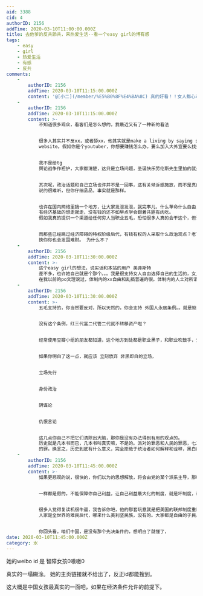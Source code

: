 ```yaml
---
aid: 3388
cid: 4
authorID: 2156
addTime: 2020-03-10T11:00:00.000Z
title: 去他爹的反共舔共，来热爱生活--看一个easy girl的博有感
tags:
    - easy
    - girl
    - 热爱生活
    - 有感
    - 反共
comments:
    -
        authorID: 2156
        addTime: 2020-03-10T11:15:00.000Z
        content: '@[小二](/member/%E5%B0%8F%E4%BA%8C) 真的好看！！女人都心动！'
    -
        authorID: 2156
        addTime: 2020-03-10T11:15:00.000Z
        content: >-
            不知道很多观众，看客们是怎么想的，我最近又有了一种新的看法


            很多人其实并不反xx，或者舔xx，他其实就是make a living by saying sth on youtube or paid
            website。假如你是个youtuber，你想要赚钱怎么办，要么加入大外宣要么找些刺激的内容黑xx黑xx，


            我不是给tg
            舆论战争作袒护，大家都清楚，这只是立场问题，圣诞快乐劳伦斯先生里拍的就是这样。集中营的军官和少数民族囚犯，也许也是那样。如果不是残酷的现实线，大家或许还可以和平共处，也许九十年代大家还不至于这么互相仇恨。也许吧


            其次呢，政治话题和自己立场也许并不是一回事，这有关倾诉感施放，而不是真的要革命要上街，所以中国共产党的领导模块还没有明白过来，并不是每个口嗨键盘喷子真的是仇中反x，他大概率只是个没人理会的loser罢了。
            说的很难听，但你仔细品品，事实就是那样。


            也许在国内网络里搞一个地方，让大家发泄发泄，就完事儿，什么革命什么自由，不过口嗨而已
            有经济基础的想走就走，没有钱的还不如早点学会跟着共匪有肉吃。
            假如我真的提供一个渠道给任何穷人当职业五毛，恐怕很多人真的会干这个，但说实话她们水平真的不够（真的 不够，）对啊，反正都是打工嘛。


            而那些已经跳过经济障碍的特权阶级后代，有钱有权的人采取什么政治观点？老百姓在乎不在乎，也没什么区别。金融危机又如何，自己能赚钱，谁在乎发生什么。
            换你你也会发国难财。 为什么不？
    -
        authorID: 2156
        addTime: 2020-03-10T11:30:00.000Z
        content: >-
            这个easy girl的想法，说实话和本站的用户 美菲斯特
            差不多，也许她自己就是个那个。。。我是很支持女人自由选择自己的生活的，女人有资本，而男人没有，但女人永远是弱势的，这是我国社会的现实。但凡一个意识到中国的男权社会本质的女生，都会下意识的厌恶。
            在我以前的po文理说过，体制内的xx自由和乱搞普遍的很。体制内的人士对所谓的学伴制度都是支持的，对啊，我们还满足了一部分女性的性好奇呢。有什么不对的，你中国人自己体质不好，玩不过老外，怪谁
    -
        authorID: 2156
        addTime: 2020-03-10T11:30:00.000Z
        content: >-
            五毛支持的，你当然要反对，所以天然的，你会支持 外国人永居条例。。就是鲶鱼效应。


            没有这个条例，红三代富二代管二代就不转移资产啦？


            经常使用豆瓣小组的朋友都知道，这个地方到处都是职业黑子，和职业吹鼓手，无脑吹和无脑黑占大多数。最早的时候我觉得某站搞的很滑稽，现在我看明白了，他们的套路就是跟豆瓣小组里的那些职业黑子和yxh一回事，drama就是骗你点击，把一切娱乐化，眼球化。这就是粉圈操作，而某些所谓的反政府分子，反共分子，和那些职业黑子，粉圈操盘手本来就是一个系统的。


            如果你明白了这一点，就应该 立刻放弃 非黑即白的立场，


            立场先行


            身份政治


            阴谋论


            仇恨言论


            这几点你自己不把它们清除出大脑，那你是没有办法得到有用的观点的。
            历史就是几本书而已，几本书叫真实嘛，不是的。派对的罪恶和人民的罪恶，七三分。人民也是有罪的，平庸
            的罪。换言之，历史到底有什么意义，完全拒绝于统治者如何解释和诠释，黑白颠倒已经是几千年的事情了。
    -
        authorID: 2156
        addTime: 2020-03-10T11:45:00.000Z
        content: >-
            如果更悲观的说，很快的，你们以为的思想解放，将会由党的某个派系主导，那叫革命嘛


            一样都是假的。不能保障你自己利益，让自己利益最大化的制度，就是坏制度，就是独裁。利他主义其实是不存在的。


            很多人觉得复读机很牛逼，我告诉你吧，他的那套玩意就是把美国的联邦制度重新包装了一遍。真的没有什么牛逼之处----他的文章真的不值得深究。同样是移民国家，澳洲，加拿大，德国就没有那么牛，每个国家情况都不一样。联邦制本身是因为美国的人口来源，民族划分本来就很模糊，大家聚在一起是以自由的名义，而不是以民族第一的名义。
            人家是全世界的难民后代，哪来什么美利坚民族，没有的。大家都是自由的子民。


            你回头看，咱们中国，是没有那个先决条件的，想明白了就懂了，
date: 2020-03-10T11:45:00.000Z
category: 水
---
```


她的weibo id 是 智障女孩0嗷嗷0

真实的一塌糊涂。 她的主页链接就不给出了，反正id都能搜到。

这大概是中国女孩最真实的一面吧，如果在经济条件允许的前提下。
